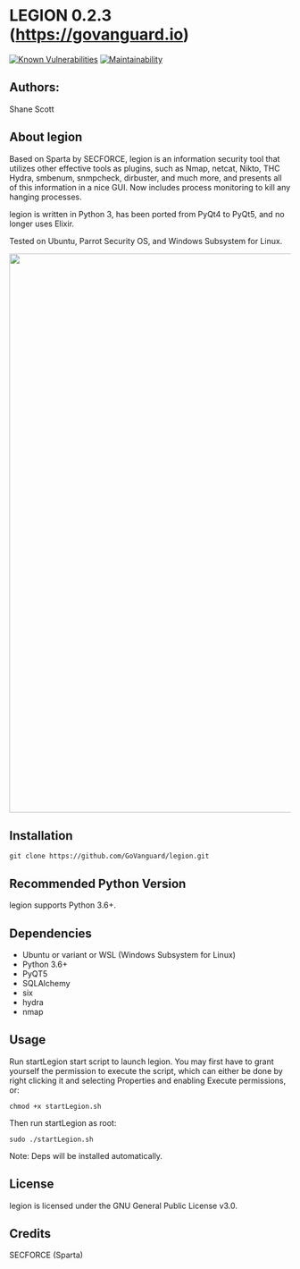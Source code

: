 LEGION 0.2.3 (https://govanguard.io)
==
[![Known Vulnerabilities](https://snyk.io/test/github/GoVanguard/legion/badge.svg?targetFile=requirements.txt)](https://snyk.io/test/github/GoVanguard/legion?targetFile=requirements.txt)
[![Maintainability](https://api.codeclimate.com/v1/badges/4e33e52aab8f49cdcd02/maintainability)](https://codeclimate.com/github/GoVanguard/legion/maintainability)

## Authors:
Shane Scott

## About legion
Based on Sparta by SECFORCE, legion is an information security tool that utilizes other effective tools as plugins, such as Nmap, netcat, Nikto, THC Hydra, smbenum, snmpcheck, dirbuster, and much more, and presents all of this information in a nice GUI. Now includes process monitoring to kill any hanging processes.

legion is written in Python 3, has been ported from PyQt4 to PyQt5, and no longer uses Elixir. 

Tested on Ubuntu, Parrot Security OS, and Windows Subsystem for Linux.

<img src="https://raw.githubusercontent.com/GoVanguard/legion/master/legion.png" width="1000"></img>

## Installation
```
git clone https://github.com/GoVanguard/legion.git
```

## Recommended Python Version
legion supports Python 3.6+.

## Dependencies
* Ubuntu or variant or WSL (Windows Subsystem for Linux)
* Python 3.6+
* PyQT5
* SQLAlchemy
* six
* hydra
* nmap

## Usage
Run startLegion start script to launch legion. You may first have to grant yourself the permission to execute the script, which can either be done by right clicking it and selecting Properties and enabling Execute permissions, or:
```
chmod +x startLegion.sh
```

Then run startLegion as root:
```
sudo ./startLegion.sh
```
Note: Deps will be installed automatically.

## License
legion is licensed under the GNU General Public License v3.0.

## Credits
SECFORCE (Sparta)
